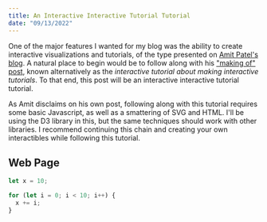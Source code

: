 ```yaml
---
title: An Interactive Interactive Tutorial Tutorial
date: "09/13/2022"
---
```


One of the major features I wanted for my blog was the ability to create interactive visualizations and tutorials, of the type presented on [Amit Patel's blog](https://www.redblobgames.com). A natural place to begin would be to follow along with his ["making of" post](https://www.redblobgames.com/making-of/line-drawing/), known alternatively as the *interactive tutorial about making interactive tutorials*. To that end, this post will be an interactive interactive tutorial tutorial.

As Amit disclaims on his own post, following along with this tutorial requires some basic Javascript, as well as a smattering of SVG and HTML. I'll be using the D3 library in this, but the same techniques should work with other libraries. I recommend continuing this chain and creating your own interactibles while following this tutorial.

## Web Page

```js
let x = 10;

for (let i = 0; i < 10; i++) {
  x += i;
}
```

